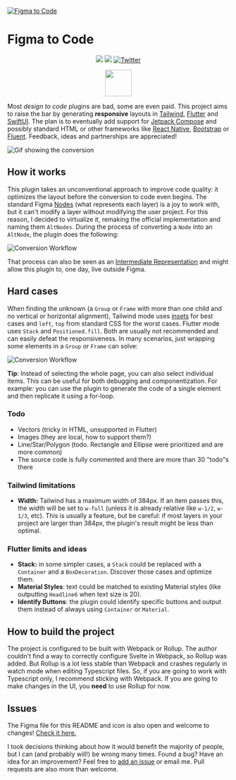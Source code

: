 <!-- <p align="center"><img src="assets/icon_256.png" alt="Figma to Code" height="128px"></p> -->

[![Figma to Code](assets/git_preview.png)](https://www.figma.com/community/plugin/842128343887142055)

# Figma to Code

<p align="center">
<a href="https://github.com/bernaferrari/FigmaToCode/actions/"><img src="https://github.com/bernaferrari/FigmaToCode/workflows/CI/badge.svg"/></a>
<a href="https://codecov.io/gh/bernaferrari/FigmaToCode"><img src="https://codecov.io/gh/bernaferrari/FigmaToCode/branch/master/graph/badge.svg" /></a>
<a href="http://twitter.com/bernaferrari">
<img src="https://img.shields.io/badge/Twitter-@bernaferrari-brightgreen.svg?style=flat" alt="Twitter"/></a>
</p><p align="center">
<a href="https://www.figma.com/community/plugin/842128343887142055"><img src="assets/badge.png" height="60"/></a>
</p>

Most _design to code_ plugins are bad, some are even paid. This project aims to raise the bar by generating **responsive** layouts in [Tailwind](https://tailwindcss.com/), [Flutter](https://flutter.github.io/) and [SwiftUI](https://developer.apple.com/xcode/swiftui/). The plan is to eventually add support for [Jetpack Compose](https://developer.android.com/jetpack/compose) and possibly standard HTML or other frameworks like [React Native](https://reactnative.dev/), [Bootstrap](https://getbootstrap.com/) or [Fluent](https://www.microsoft.com/design/fluent/). Feedback, ideas and partnerships are appreciated!

![Gif showing the conversion](assets/lossy_gif.gif)

## How it works

This plugin takes an unconventional approach to improve code quality: it optimizes the layout before the conversion to code even begins. The standard Figma [Nodes](https://www.figma.com/plugin-docs/api/nodes/) (what represents each layer) is a joy to work with, but it can't modify a layer without modifying the user project. For this reason, I decided to virtualize it, remaking the official implementation and naming them `AltNodes`. During the process of converting a `Node` into an `AltNode`, the plugin does the following:

![Conversion Workflow](assets/workflow.png)

That process can also be seen as an [Intermediate Representation](https://en.wikipedia.org/wiki/Intermediate_representation) and might allow this plugin to, one day, live outside Figma.

## Hard cases

When finding the unknown (a `Group` or `Frame` with more than one child and no vertical or horizontal alignment), Tailwind mode uses [insets](https://tailwindcss.com/docs/top-right-bottom-left/#app) for best cases and `left`, `top` from standard CSS for the worst cases. Flutter mode uses `Stack` and `Positioned.fill`. Both are usually not recommended and can easily defeat the responsiveness. In many scenarios, just wrapping some elements in a `Group` or `Frame` can solve:

![Conversion Workflow](assets/examples.png)

**Tip**: Instead of selecting the whole page, you can also select individual items. This can be useful for both debugging and componentization. For example: you can use the plugin to generate the code of a single element and then replicate it using a for-loop.

### Todo

- Vectors (tricky in HTML, unsupported in Flutter)
- Images (they are local, how to support them?)
- Line/Star/Polygon (todo. Rectangle and Ellipse were prioritized and are more common)
- The source code is fully commented and there are more than 30 "todo"s there

### Tailwind limitations

- **Width:** Tailwind has a maximum width of 384px. If an item passes this, the width will be set to `w-full` (unless it is already relative like `w-1/2`, `w-1/3`, etc). This is usually a feature, but be careful: if most layers in your project are larger than 384px, the plugin's result might be less than optimal.

### Flutter limits and ideas

- **Stack:** in some simpler cases, a `Stack` could be replaced with a `Container` and a `BoxDecoration`. Discover those cases and optimize them.
- **Material Styles**: text could be matched to existing Material styles (like outputting `Headline6` when text size is 20).
- **Identify Buttons**: the plugin could identify specific buttons and output them instead of always using `Container` or `Material`.

## How to build the project

The project is configured to be built with Webpack or Rollup. The author couldn't find a way to correctly configure Svelte in Webpack, so Rollup was added. But Rollup is a lot less stable than Webpack and crashes regularly in watch mode when editing Typescript files. So, if you are going to work with Typescript only, I recommend sticking with Webpack. If you are going to make changes in the UI, you **need** to use Rollup for now.

## Issues

The Figma file for this README and icon is also open and welcome to changes! [Check it here.](https://www.figma.com/file/8buWpm6Mpq4yK9MhbkcdJB/Figma-to-Code)

I took decisions thinking about how it would benefit the majority of people, but I can (and probably will!) be wrong many times. Found a bug? Have an idea for an improvement? Feel free to [add an issue](../../issues) or email me. Pull requests are also more than welcome.

